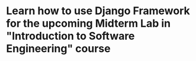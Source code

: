 # Learn how to use Django Framework for the upcoming Midterm Lab in "Introduction to Software Engineering" course